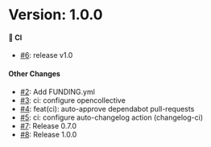 # Version: 1.0.0


#### 🤖 CI


* [#6](https://github.com/alex-held/template/pull/6): release v1.0

#### Other Changes

* [#2](https://github.com/alex-held/template/pull/2): Add FUNDING.yml
* [#3](https://github.com/alex-held/template/pull/3): ci: configure opencollective
* [#4](https://github.com/alex-held/template/pull/4): feat(ci): auto-approve dependabot pull-requests
* [#5](https://github.com/alex-held/template/pull/5): ci: configure auto-changelog action (changelog-ci)
* [#7](https://github.com/alex-held/template/pull/7): Release 0.7.0 
* [#8](https://github.com/alex-held/template/pull/8): Release 1.0.0
